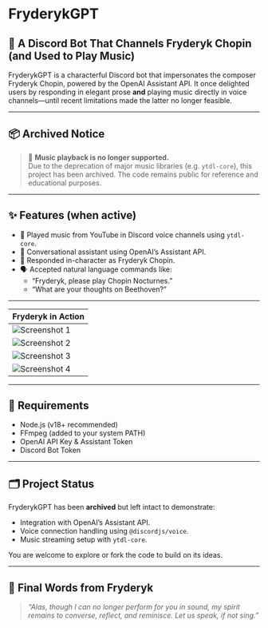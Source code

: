 # FryderykGPT

## 🎹 A Discord Bot That Channels Fryderyk Chopin (and Used to Play Music)

FryderykGPT is a characterful Discord bot that impersonates the composer Fryderyk Chopin, powered by the OpenAI Assistant API. It once delighted users by responding in elegant prose **and** playing music directly in voice channels—until recent limitations made the latter no longer feasible.

---

## 📦 Archived Notice

> 🛑 **Music playback is no longer supported.**  
Due to the deprecation of major music libraries (e.g. `ytdl-core`), this project has been archived. The code remains public for reference and educational purposes.

---

## ✨ Features (when active)

- 🎵 Played music from YouTube in Discord voice channels using `ytdl-core`.
- 🧠 Conversational assistant using OpenAI’s Assistant API.
- 🎼 Responded in-character as Fryderyk Chopin.
- 🗣️ Accepted natural language commands like:
  - “Fryderyk, please play Chopin Nocturnes.”
  - “What are your thoughts on Beethoven?”

---

| Fryderyk in Action |
|--------------------|
| ![Screenshot 1](./assets/response-exemples/screenshot-1.png) |
| ![Screenshot 2](./assets/response-exemples/screenshot-2.png) |
| ![Screenshot 3](./assets/response-exemples/screenshot-3.png) |
| ![Screenshot 4](./assets/response-exemples/screenshot-4.png) |

---

## 🔧 Requirements

- Node.js (v18+ recommended)
- FFmpeg (added to your system PATH)
- OpenAI API Key & Assistant Token
- Discord Bot Token

---

## 🗂️ Project Status

FryderykGPT has been **archived** but left intact to demonstrate:
- Integration with OpenAI’s Assistant API.
- Voice connection handling using `@discordjs/voice`.
- Music streaming setup with `ytdl-core`.

You are welcome to explore or fork the code to build on its ideas.

---

## 👋 Final Words from Fryderyk

> *“Alas, though I can no longer perform for you in sound, my spirit remains to converse, reflect, and reminisce. Let us speak, if not sing.”*